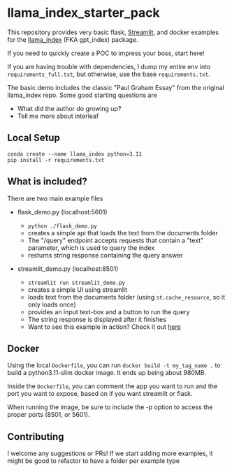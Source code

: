 # llama_index_starter_pack
This repository provides very basic flask, [Streamlit](https://llama-index.streamlit.app/), and docker examples for the [llama_index](https://github.com/jerryjliu/gpt_index) (FKA gpt_index) package.

If you need to quickly create a POC to impress your boss, start here!

If you are having trouble with dependencies, I dump my entire env into `requirements_full.txt`, but otherwise, use the base `requirements.txt`.

The basic demo includes the classic "Paul Graham Essay" from the original llama_index repo. Some good starting questions are
- What did the author do growing up?
- Tell me more about interleaf


## Local Setup
```
conda create --name llama_index python=3.11
pip install -r requirements.txt
```


## What is included?
There are two main example files
- flask_demo.py (localhost:5601)
  - `python ./flask_demo.py`
  - creates a simple api that loads the text from the documents folder
  - The "/query" endpoint accepts requests that contain a "text" parameter, which is used to query the index
  - resturns string response containing the query answer

- streamlit_demo.py (localhost:8501)
  - `streamlit run streamlit_demo.py`
  - creates a simple UI using streamlit
  - loads text from the documents folder (using `st.cache_resource`, so it only loads once)
  - provides an input text-box and a button to run the query
  - The string response is displayed after it finishes
  - Want to see this example in action? Check it out [here](https://llama-index.streamlit.app/)


## Docker
Using the local `Dockerfile`, you can run `docker build -t my_tag_name .` to build a python3.11-slim docker image. It ends up being about 980MB.

Inside the `Dockerfile`, you can comment the app you want to run and the port you want to expose, based on if you want streamlit or flask.

When running the image, be sure to include the -p option to access the proper ports (8501, or 5601).


## Contributing

I welcome any suggestions or PRs! If we start adding more examples, it might be good to refactor to have a folder per example type


